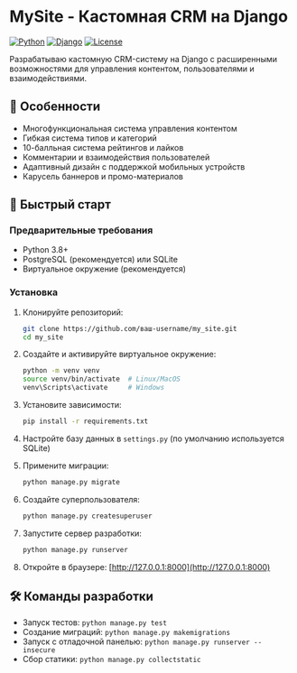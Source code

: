 # MySite - Кастомная CRM на Django

[![Python](https://img.shields.io/badge/Python-3.8+-blue.svg)](https://www.python.org/downloads/)
[![Django](https://img.shields.io/badge/Django-4.0+-green.svg)](https://www.djangoproject.com/)
[![License](https://img.shields.io/badge/License-MIT-yellow.svg)](LICENSE)

Разрабатываю кастомную CRM-систему на Django с расширенными возможностями для управления контентом, пользователями и взаимодействиями.

## 🌟 Особенности

- Многофункциональная система управления контентом
- Гибкая система типов и категорий
- 10-балльная система рейтингов и лайков
- Комментарии и взаимодействия пользователей
- Адаптивный дизайн с поддержкой мобильных устройств
- Карусель баннеров и промо-материалов

## 🚀 Быстрый старт

### Предварительные требования
- Python 3.8+
- PostgreSQL (рекомендуется) или SQLite
- Виртуальное окружение (рекомендуется)

### Установка

1. Клонируйте репозиторий:
   ```bash
   git clone https://github.com/ваш-username/my_site.git
   cd my_site
   ```

2. Создайте и активируйте виртуальное окружение:
   ```bash
   python -m venv venv
   source venv/bin/activate  # Linux/MacOS
   venv\Scripts\activate     # Windows
   ```

3. Установите зависимости:
   ```bash
   pip install -r requirements.txt
   ```

4. Настройте базу данных в `settings.py` (по умолчанию используется SQLite)

5. Примените миграции:
   ```bash
   python manage.py migrate
   ```

6. Создайте суперпользователя:
   ```bash
   python manage.py createsuperuser
   ```

7. Запустите сервер разработки:
   ```bash
   python manage.py runserver
   ```

8. Откройте в браузере: [http://127.0.0.1:8000](http://127.0.0.1:8000)

## 🛠 Команды разработки

- Запуск тестов: `python manage.py test`
- Создание миграций: `python manage.py makemigrations`
- Запуск с отладочной панелью: `python manage.py runserver --insecure`
- Сбор статики: `python manage.py collectstatic`